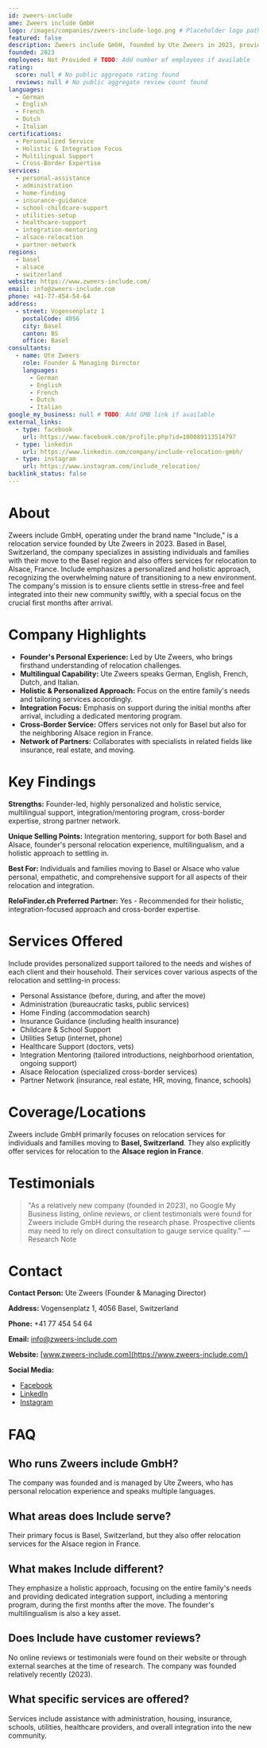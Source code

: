 ```yaml
---
id: zweers-include
ame: Zweers include GmbH
logo: /images/companies/zweers-include-logo.png # Placeholder logo path
featured: false
description: Zweers include GmbH, founded by Ute Zweers in 2023, provides personalized relocation services for individuals and families moving to Basel, Switzerland, with a focus on holistic support and integration.
founded: 2023
employees: Not Provided # TODO: Add number of employees if available
rating:
  score: null # No public aggregate rating found
  reviews: null # No public aggregate review count found
languages:
  - German
  - English
  - French
  - Dutch
  - Italian
certifications:
  - Personalized Service
  - Holistic & Integration Focus
  - Multilingual Support
  - Cross-Border Expertise
services:
  - personal-assistance
  - administration
  - home-finding
  - insurance-guidance
  - school-childcare-support
  - utilities-setup
  - healthcare-support
  - integration-mentoring
  - alsace-relocation
  - partner-network
regions:
  - basel
  - alsace
  - switzerland
website: https://www.zweers-include.com/
email: info@zweers-include.com
phone: +41-77-454-54-64
address:
  - street: Vogensenplatz 1
    postalCode: 4056
    city: Basel
    canton: BS
    office: Basel
consultants:
  - name: Ute Zweers
    role: Founder & Managing Director
    languages:
      - German
      - English
      - French
      - Dutch
      - Italian
google_my_business: null # TODO: Add GMB link if available
external_links:
  - type: facebook
    url: https://www.facebook.com/profile.php?id=100089113514797
  - type: linkedin
    url: https://www.linkedin.com/company/include-relocation-gmbh/
  - type: instagram
    url: https://www.instagram.com/include_relocation/
backlink_status: false
---
```


# About
Zweers include GmbH, operating under the brand name "Include," is a relocation service founded by Ute Zweers in 2023. Based in Basel, Switzerland, the company specializes in assisting individuals and families with their move to the Basel region and also offers services for relocation to Alsace, France. Include emphasizes a personalized and holistic approach, recognizing the overwhelming nature of transitioning to a new environment. The company's mission is to ensure clients settle in stress-free and feel integrated into their new community swiftly, with a special focus on the crucial first months after arrival.

# Company Highlights
- **Founder's Personal Experience:** Led by Ute Zweers, who brings firsthand understanding of relocation challenges.
- **Multilingual Capability:** Ute Zweers speaks German, English, French, Dutch, and Italian.
- **Holistic & Personalized Approach:** Focus on the entire family's needs and tailoring services accordingly.
- **Integration Focus:** Emphasis on support during the initial months after arrival, including a dedicated mentoring program.
- **Cross-Border Service:** Offers services not only for Basel but also for the neighboring Alsace region in France.
- **Network of Partners:** Collaborates with specialists in related fields like insurance, real estate, and moving.

# Key Findings
**Strengths:** Founder-led, highly personalized and holistic service, multilingual support, integration/mentoring program, cross-border expertise, strong partner network.

**Unique Selling Points:** Integration mentoring, support for both Basel and Alsace, founder's personal relocation experience, multilingualism, and a holistic approach to settling in.

**Best For:** Individuals and families moving to Basel or Alsace who value personal, empathetic, and comprehensive support for all aspects of their relocation and integration.

**ReloFinder.ch Preferred Partner:** Yes - Recommended for their holistic, integration-focused approach and cross-border expertise.

# Services Offered
Include provides personalized support tailored to the needs and wishes of each client and their household. Their services cover various aspects of the relocation and settling-in process:

- Personal Assistance (before, during, and after the move)
- Administration (bureaucratic tasks, public services)
- Home Finding (accommodation search)
- Insurance Guidance (including health insurance)
- Childcare & School Support
- Utilities Setup (internet, phone)
- Healthcare Support (doctors, vets)
- Integration Mentoring (tailored introductions, neighborhood orientation, ongoing support)
- Alsace Relocation (specialized cross-border services)
- Partner Network (insurance, real estate, HR, moving, finance, schools)

# Coverage/Locations
Zweers include GmbH primarily focuses on relocation services for individuals and families moving to **Basel, Switzerland**. They also explicitly offer services for relocation to the **Alsace region in France**.

# Testimonials
> "As a relatively new company (founded in 2023), no Google My Business listing, online reviews, or client testimonials were found for Zweers include GmbH during the research phase. Prospective clients may need to rely on direct consultation to gauge service quality."
> — Research Note

# Contact
**Contact Person:** Ute Zweers (Founder & Managing Director)

**Address:** Vogensenplatz 1, 4056 Basel, Switzerland

**Phone:** +41 77 454 54 64

**Email:** info@zweers-include.com

**Website:** [www.zweers-include.com](https://www.zweers-include.com/)

**Social Media:**
- [Facebook](https://www.facebook.com/profile.php?id=100089113514797)
- [LinkedIn](https://www.linkedin.com/company/include-relocation-gmbh/)
- [Instagram](https://www.instagram.com/include_relocation/)

# FAQ
## Who runs Zweers include GmbH?
The company was founded and is managed by Ute Zweers, who has personal relocation experience and speaks multiple languages.

## What areas does Include serve?
Their primary focus is Basel, Switzerland, but they also offer relocation services for the Alsace region in France.

## What makes Include different?
They emphasize a holistic approach, focusing on the entire family's needs and providing dedicated integration support, including a mentoring program, during the first months after the move. The founder's multilingualism is also a key asset.

## Does Include have customer reviews?
No online reviews or testimonials were found on their website or through external searches at the time of research. The company was founded relatively recently (2023).

## What specific services are offered?
Services include assistance with administration, housing, insurance, schools, utilities, healthcare providers, and overall integration into the new community. 